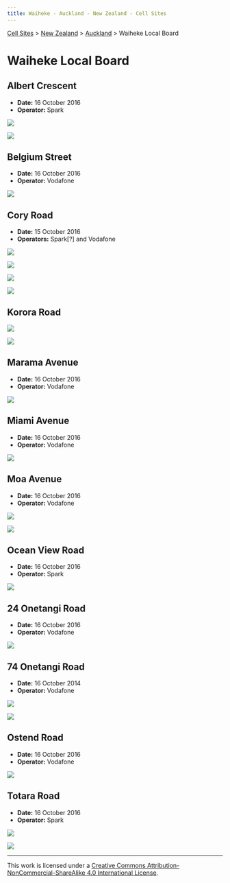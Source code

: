 ```yaml
---
title: Waiheke - Auckland - New Zealand - Cell Sites
---
```


[Cell Sites](../../../) > [New Zealand](../../) > [Auckland](../) > Waiheke Local Board

# Waiheke Local Board

## Albert Crescent

* **Date:** 16 October 2016
* **Operator:** Spark

![](https://f001.backblazeb2.com/file/CellSites/NZ/AUK/Waiheke/20161016-141005.jpg)

![](https://f001.backblazeb2.com/file/CellSites/NZ/AUK/Waiheke/20161016-141056.jpg)

## Belgium Street

* **Date:** 16 October 2016
* **Operator:** Vodafone

![](https://f001.backblazeb2.com/file/CellSites/NZ/AUK/Waiheke/20161016-132957.jpg)

## Cory Road

* **Date:** 15 October 2016
* **Operators:** Spark[?] and Vodafone

![](https://f001.backblazeb2.com/file/CellSites/NZ/AUK/Waiheke/20161015-160132.jpg)

![](https://f001.backblazeb2.com/file/CellSites/NZ/AUK/Waiheke/20161015-160143.jpg)

![](https://f001.backblazeb2.com/file/CellSites/NZ/AUK/Waiheke/20161015-161342.jpg)

![](https://f001.backblazeb2.com/file/CellSites/NZ/AUK/Waiheke/20161015-161349.jpg)

## Korora Road

![](https://f001.backblazeb2.com/file/CellSites/NZ/AUK/Waiheke/20161016-144224.jpg)

![](https://f001.backblazeb2.com/file/CellSites/NZ/AUK/Waiheke/20161016-144318.jpg)

## Marama Avenue

* **Date:** 16 October 2016
* **Operator:** Vodafone

![](https://f001.backblazeb2.com/file/CellSites/NZ/AUK/Waiheke/20161016-142936.jpg)

## Miami Avenue

* **Date:** 16 October 2016
* **Operator:** Vodafone

![](https://f001.backblazeb2.com/file/CellSites/NZ/AUK/Waiheke/20161016-142415.jpg)

## Moa Avenue

* **Date:** 16 October 2016
* **Operator:** Vodafone

![](https://f001.backblazeb2.com/file/CellSites/NZ/AUK/Waiheke/20161016-143511.jpg)

![](https://f001.backblazeb2.com/file/CellSites/NZ/AUK/Waiheke/20161016-143630.jpg)

## Ocean View Road

* **Date:** 16 October 2016
* **Operator:** Spark

![](https://f001.backblazeb2.com/file/CellSites/NZ/AUK/Waiheke/20161016-145609.jpg)

## 24 Onetangi Road

* **Date:** 16 October 2016
* **Operator:** Vodafone

![](https://f001.backblazeb2.com/file/CellSites/NZ/AUK/Waiheke/20161016-134212.jpg)

## 74 Onetangi Road

* **Date:** 16 October 2014
* **Operator:** Vodafone

![](https://f001.backblazeb2.com/file/CellSites/NZ/AUK/Waiheke/20161016-135708.jpg)

![](https://f001.backblazeb2.com/file/CellSites/NZ/AUK/Waiheke/20161016-135804.jpg)

## Ostend Road

* **Date:** 16 October 2016
* **Operator:** Vodafone

![](https://f001.backblazeb2.com/file/CellSites/NZ/AUK/Waiheke/20161016-133310.jpg)

## Totara Road

* **Date:** 16 October 2016
* **Operator:** Spark

![](https://f001.backblazeb2.com/file/CellSites/NZ/AUK/Waiheke/20161016-134825.jpg)

![](https://f001.backblazeb2.com/file/CellSites/NZ/AUK/Waiheke/20161016-134915.jpg)

---

This work is licensed under a [Creative Commons Attribution-NonCommercial-ShareAlike 4.0 International License](http://creativecommons.org/licenses/by-nc-sa/4.0/).
